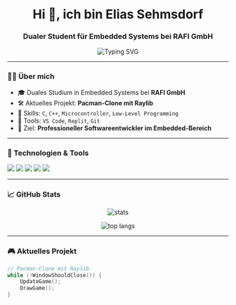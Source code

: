 <h1 align="center">Hi 👋, ich bin Elias Sehmsdorf</h1>
<h3 align="center">Dualer Student für Embedded Systems bei RAFI GmbH</h3>

<p align="center">
  <img src="https://readme-typing-svg.herokuapp.com?font=Fira+Code&size=22&pause=1000&center=true&vCenter=true&width=435&lines=Passion+for+Embedded+Systems+%26+Low-Level+Code;C%2FC%2B%2B+Enthusiast;Always+building+something+new" alt="Typing SVG" />
</p>

---

### 👨‍💻 Über mich

- 🎓 Duales Studium in Embedded Systems bei **RAFI GmbH**
- 🛠️ Aktuelles Projekt: **Pacman-Clone mit Raylib**
- 🔧 Skills: `C`, `C++`, `Microcontroller`, `Low-Level Programming`
- 🔨 Tools: `VS Code`, `Replit`, `Git`
- 🎯 Ziel: **Professioneller Softwareentwickler im Embedded-Bereich**

---

### 🚀 Technologien & Tools

<p align="left">
  <img src="https://img.shields.io/badge/C-00599C?style=for-the-badge&logo=c&logoColor=white" />
  <img src="https://img.shields.io/badge/C++-004482?style=for-the-badge&logo=cplusplus&logoColor=white" />
  <img src="https://img.shields.io/badge/VS_Code-007ACC?style=for-the-badge&logo=visual-studio-code&logoColor=white" />
  <img src="https://img.shields.io/badge/Raylib-000000?style=for-the-badge&logo=data:image/svg+xml;base64,&logoColor=white" />
  <img src="https://img.shields.io/badge/Git-F05032?style=for-the-badge&logo=git&logoColor=white" />
</p>

---

### 📈 GitHub Stats

<p align="center">
  <img src="https://github-readme-stats.vercel.app/api?username=Elias-m-S&show_icons=true&theme=radical" alt="stats" />
</p>

<p align="center">
  <img src="https://github-readme-stats.vercel.app/api/top-langs/?username=Elias-m-S&layout=compact&theme=radical" alt="top langs" />
</p>

---

### 🎮 Aktuelles Projekt

```cpp
// Pacman-Clone mit Raylib
while (!WindowShouldClose()) {
    UpdateGame();
    DrawGame();
}
